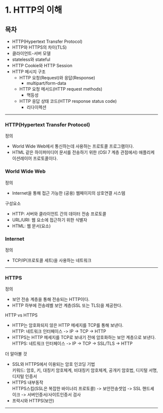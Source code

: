 # 1. HTTP의 이해

## 목차

- HTTP(Hypertext Transfer Protocol)
- HTTP와 HTTPS의 차이(TLS)
- 클라이언트-서버 모델
- stateless와 stateful
- HTTP Cookie와 HTTP Session
- HTTP 메시지 구조
  - HTTP 요청(Request)와 응답(Response)
    - multipart/form-data
  - HTTP 요청 메서드(HTTP request methods)
    - 멱등성
  - HTTP 응답 상태 코드(HTTP response status code)
    - 리다이렉션

---

### HTTP(Hypertext Transfer Protocol)

정의

- World Wide Web에서 통신하는데 사용하는 프로토콜 프로그램이다.
- HTML 같은 하이퍼미디어 문서를 전송하기 위한 (OSI 7 계층 관점에서) 애플리케이션레이어 프로토콜이다.

### World Wide Web  

정의

- Internet을 통해 접근 가능한 (공용) 웹페이지의 상호연결 시스템

구성요소

- HTTP: 서버와 클라이언트 간의 데이터 전송 프로토콜
- URL/URI: 웹 요소에 접근하기 위한 식별자
- HTML: 웹 문서(요소)

### Internet  

정의

- TCP/IP(프로토콜 세트)을 사용하는 네트워크

---

### HTTPS

정의

- 보안 전송 계층을 통해 전송되는 HTTP이다.
- HTTP 하부에 전송레벨 보안 계층(SSL 또는 TLS)을 제공한다.

HTTP vs HTTPS

- HTTP는 암호화되지 않은 HTTP 메세지를 TCP를 통해 보낸다.  
  HTTP: 네트워크 인터페이스 -> IP -> TCP -> HTTP
- HTTPS는 HTTP 메세지를 TCP로 보내기 전에 암호화하는 보안 계층으로 보낸다.  
  HTTPS: 네트워크 인터페이스 -> IP -> TCP -> SSL/TLS -> HTTP

더 알아볼 것

- SSL와 HTTPS에서 이용되는 암호 인코딩 기법  
  키워드: 암호, 키, 대칭키 암호체계, 비대칭키 암호체계, 공개키 암호법, 디지털 서명, 디지털 인증서
- HTTPS 내부동작  
  HTTPS스킴(SSL은 복잡한 바이너리 프로토콜) -> 보안전송셋업 -> SSL 핸드셰이크 -> 서버인증서/사이트인증서 검사
- 프락시와 HTTPS(보안)

---
